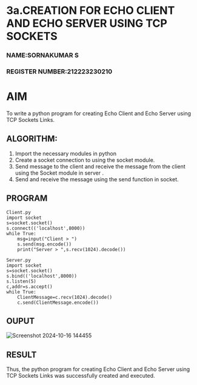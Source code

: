 # 3a.CREATION FOR ECHO CLIENT AND ECHO SERVER USING TCP SOCKETS
### NAME:SORNAKUMAR S
### REGISTER NUMBER:212223230210
# AIM
To write a python program for creating Echo Client and Echo Server using TCP
Sockets Links.
## ALGORITHM:
1. Import the necessary modules in python
2. Create a socket connection to using the socket module.
3. Send message to the client and receive the message from the client using the Socket module in
 server .
4. Send and receive the message using the send function in socket.
## PROGRAM
~~~
Client.py
import socket 
s=socket.socket() 
s.connect(('localhost',8000)) 
while True: 
    msg=input("Client > ") 
    s.send(msg.encode()) 
    print("Server > ",s.recv(1024).decode())
~~~
~~~
Server.py
import socket 
s=socket.socket() 
s.bind(('localhost',8000)) 
s.listen(5) 
c,addr=s.accept() 
while True: 
    ClientMessage=c.recv(1024).decode() 
    c.send(ClientMessage.encode())
~~~

## OUPUT
![Screenshot 2024-10-16 144455](https://github.com/user-attachments/assets/c2008e9e-0b65-45d4-acc4-a0e41db989c3)

## RESULT
Thus, the python program for creating Echo Client and Echo Server using TCP Sockets Links 
was successfully created and executed.
